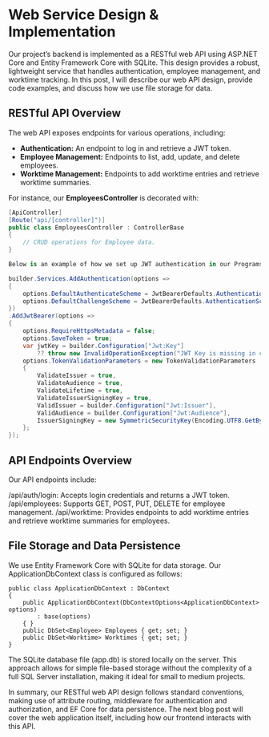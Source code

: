 # Web Service Design & Implementation

Our project’s backend is implemented as a RESTful web API using ASP.NET Core and Entity Framework Core with SQLite. This design provides a robust, lightweight service that handles authentication, employee management, and worktime tracking. In this post, I will describe our web API design, provide code examples, and discuss how we use file storage for data.

## RESTful API Overview

The web API exposes endpoints for various operations, including:
- **Authentication:** An endpoint to log in and retrieve a JWT token.
- **Employee Management:** Endpoints to list, add, update, and delete employees.
- **Worktime Management:** Endpoints to add worktime entries and retrieve worktime summaries.

For instance, our **EmployeesController** is decorated with:
```csharp
[ApiController]
[Route("api/[controller]")]
public class EmployeesController : ControllerBase
{
    // CRUD operations for Employee data.
}

Below is an example of how we set up JWT authentication in our Programs.cs

builder.Services.AddAuthentication(options =>
{
    options.DefaultAuthenticateScheme = JwtBearerDefaults.AuthenticationScheme;
    options.DefaultChallengeScheme = JwtBearerDefaults.AuthenticationScheme;
})
.AddJwtBearer(options =>
{
    options.RequireHttpsMetadata = false;
    options.SaveToken = true;
    var jwtKey = builder.Configuration["Jwt:Key"] 
        ?? throw new InvalidOperationException("JWT Key is missing in configuration.");
    options.TokenValidationParameters = new TokenValidationParameters
    {
        ValidateIssuer = true,
        ValidateAudience = true,
        ValidateLifetime = true,
        ValidateIssuerSigningKey = true,
        ValidIssuer = builder.Configuration["Jwt:Issuer"],
        ValidAudience = builder.Configuration["Jwt:Audience"],
        IssuerSigningKey = new SymmetricSecurityKey(Encoding.UTF8.GetBytes(jwtKey))
    };
});
```

## API Endpoints Overview
Our API endpoints include:

/api/auth/login:
Accepts login credentials and returns a JWT token.
/api/employees:
Supports GET, POST, PUT, DELETE for employee management.
/api/worktime:
Provides endpoints to add worktime entries and retrieve worktime summaries for employees.

## File Storage and Data Persistence
We use Entity Framework Core with SQLite for data storage. Our ApplicationDbContext class is configured as follows:

```sqlite
public class ApplicationDbContext : DbContext
{
    public ApplicationDbContext(DbContextOptions<ApplicationDbContext> options)
        : base(options)
    { }
    public DbSet<Employee> Employees { get; set; }
    public DbSet<Worktime> Worktimes { get; set; }
}
```

The SQLite database file (app.db) is stored locally on the server. This approach allows for simple file-based storage without the complexity of a full SQL Server installation, making it ideal for small to medium projects.

In summary, our RESTful web API design follows standard conventions, making use of attribute routing, middleware for authentication and authorization, and EF Core for data persistence. The next blog post will cover the web application itself, including how our frontend interacts with this API.
